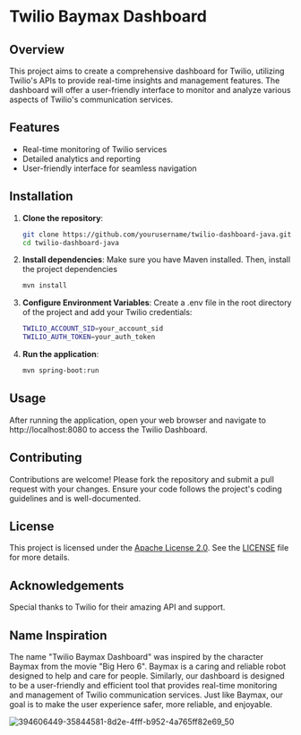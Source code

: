 # Twilio Baymax Dashboard

## Overview
This project aims to create a comprehensive dashboard for Twilio, utilizing Twilio's APIs to provide real-time insights and management features. The dashboard will offer a user-friendly interface to monitor and analyze various aspects of Twilio's communication services.

## Features
- Real-time monitoring of Twilio services
- Detailed analytics and reporting
- User-friendly interface for seamless navigation

## Installation
1. **Clone the repository**:
   
   ```bash
   git clone https://github.com/yourusername/twilio-dashboard-java.git
   cd twilio-dashboard-java

2. **Install dependencies**:
   Make sure you have Maven installed. Then, install the project dependencies
   
   ```bash
   mvn install

3. **Configure Environment Variables**:
   Create a .env file in the root directory of the project and add your Twilio credentials:
   
   ```bash
   TWILIO_ACCOUNT_SID=your_account_sid
   TWILIO_AUTH_TOKEN=your_auth_token

4. **Run the application**:
   
   ```bash   
   mvn spring-boot:run

## Usage
After running the application, open your web browser and navigate to http://localhost:8080 to access the Twilio Dashboard.

## Contributing
Contributions are welcome! Please fork the repository and submit a pull request with your changes. Ensure your code follows the project's coding guidelines and is well-documented.

## License
This project is licensed under the [Apache License 2.0](https://www.apache.org/licenses/LICENSE-2.0). See the [LICENSE](./LICENSE) file for more details.

## Acknowledgements
Special thanks to Twilio for their amazing API and support.

## Name Inspiration
The name "Twilio Baymax Dashboard" was inspired by the character Baymax from the movie "Big Hero 6". Baymax is a caring and reliable robot designed to help and care for people. Similarly, our dashboard is designed to be a user-friendly and efficient tool that provides real-time monitoring and management of Twilio communication services. Just like Baymax, our goal is to make the user experience safer, more reliable, and enjoyable.

![394606449-35844581-8d2e-4fff-b952-4a765ff82e69_50](https://github.com/user-attachments/assets/6f4c88d5-169c-4f1e-a93d-7eec14f686da)
